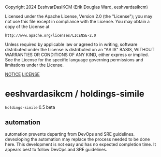 Copyright 2024 EeshvarDasIKCM (Erik Douglas Ward, eeshvardasikcm)

Licensed under the Apache License, Version 2.0 (the "License");
you may not use this file except in compliance with the License.
You may obtain a copy of the License at

    http://www.apache.org/licenses/LICENSE-2.0

Unless required by applicable law or agreed to in writing, software
distributed under the License is distributed on an "AS IS" BASIS,
WITHOUT WARRANTIES OR CONDITIONS OF ANY KIND, either express or implied.
See the License for the specific language governing permissions and
limitations under the License.

[NOTICE](/NOTICE)
[LICENSE](/LICENSE)

# eeshvardasikcm / holdings-simile
`holdings-simile` 0.5 beta

## automation
<p>automation prevents departing from DevOps and SRE guidelines.
deveoloping the automation may replace the process needed
to be done here. This development is not easy and has no
expected completion time. It appears best to follow
DevOps and SRE guidelines.</p>
